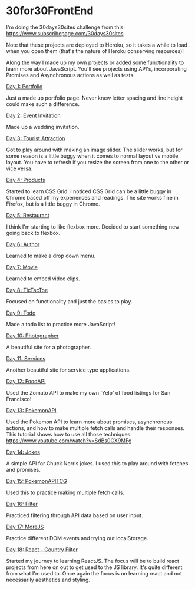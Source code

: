 # 30for30FrontEnd

I'm doing the 30days30sites challenge from this: https://www.subscribepage.com/30days30sites

Note that these projects are deployed to Heroku, so it takes a while to load when you open them (that's the nature of Heroku conserving resources)!

Along the way I made up my own projects or added some functionality to learn more about JavaScript.  You'll see projects using API's, incorporating Promises and Asynchronous actions as well as tests.

[Day 1: Portfolio](https://desolate-tor-91462.herokuapp.com/)

Just a made up portfolio page.  Never knew letter spacing and line height could make such a difference.

[Day 2: Event Invitation](https://thawing-headland-76532.herokuapp.com/)

Made up a wedding invitation.

[Day 3: Tourist Attraction](https://pacific-bayou-48745.herokuapp.com/)

Got to play around with making an image slider.  The slider works,
but for some reason is a little buggy when it comes to normal layout vs mobile layout.  You have to refresh if you resize the screen from one to the other or vice versa.

[Day 4: Products](https://tranquil-crag-77456.herokuapp.com/)

Started to learn CSS Grid.  I noticed CSS Grid can be a little buggy in Chrome based off my experiences and readings.  The site works fine in Firefox, but is a little buggy in Chrome.

[Day 5: Restaurant](https://thawing-plateau-40704.herokuapp.com/)

I think I'm starting to like flexbox more.  Decided to start something new going back to flexbox.

[Day 6: Author](https://secure-plateau-31217.herokuapp.com/)

Learned to make a drop down menu.

[Day 7: Movie](https://warm-fortress-43025.herokuapp.com/)

Learned to embed video clips.

[Day 8: TicTacToe](https://salty-inlet-59965.herokuapp.com/)

Focused on functionality and just the basics to play.

[Day 9: Todo](https://desolate-river-50809.herokuapp.com/)

Made a todo list to practice more JavaScript!

[Day 10: Photographer](https://agile-reaches-84934.herokuapp.com/)

A beautiful site for a photographer.

[Day 11: Services](https://fierce-hollows-50893.herokuapp.com/)

Another beautiful site for service type applications.

[Day 12: FoodAPI](https://fathomless-earth-74107.herokuapp.com/)

Used the Zomato API to make my own 'Yelp' of food listings for San Francisco!

[Day 13: PokemonAPI](https://radiant-waters-39870.herokuapp.com/)

Used the Pokemon API to learn more about promises, asynchronous actions, and how to make multiple fetch calls and handle their responses.  This tutorial shows how to use all those techniques:
https://www.youtube.com/watch?v=SdBs0CX9MFg

[Day 14: Jokes](https://fierce-shelf-88227.herokuapp.com/)

A simple API for Chuck Norris jokes.  I used this to play around with fetches and promises.

[Day 15: PokemonAPITCG](https://stark-eyrie-30279.herokuapp.com/)

Used this to practice making multiple fetch calls.

[Day 16: Filter](https://infinite-garden-17328.herokuapp.com/)

Practiced filtering through API data based on user input.

[Day 17: MoreJS](https://stormy-beyond-32160.herokuapp.com/)

Practice different DOM events and trying out localStorage.

[Day 18: React - Country Filter](https://dry-inlet-26353.herokuapp.com/)

Started my journey to learning ReactJS.  The focus will be to build react projects from here on out to get used to the JS library.  It's quite different from what I'm used to.  Once again the focus is on learning react and not necessarily aesthetics and styling.
